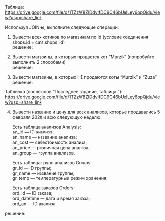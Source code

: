 Таблица: https://drive.google.com/file/d/1TZzW8ZlDdvIfDC9C46bUeILey6opQjdu/view?usp=share_link

Используя JOIN-ы, выполните следующие операции:
1. Вывести всех котиков по магазинам по id (условие соединения shops.id = cats.shops_id)  
решение: 

2. Вывести магазины, в которых продается кот “Murzik” (попробуйте выполнить 2 способами)  
решение: 

3. Вывести магазины, в которых НЕ продаются коты “Murzik” и “Zuza”  
решение: 

Табличка (после слов “Последнее задание, таблица:”): https://drive.google.com/file/d/1TZzW8ZlDdvIfDC9C46bUeILey6opQjdu/view?usp=share_link

4. Вывести название и цену для всех анализов, которые продавались 5 февраля 2020 и всю следующую неделю.  

    Есть таблица анализов Analysis:  
    an_id — ID анализа;  
    an_name — название анализа;  
    an_cost — себестоимость анализа;  
    an_price — розничная цена анализа;  
    an_group — группа анализов.  

    Есть таблица групп анализов Groups:  
    gr_id — ID группы;  
    gr_name — название группы;  
    gr_temp — температурный режим хранения.  

    Есть таблица заказов Orders:  
    ord_id — ID заказа;  
    ord_datetime — дата и время заказа;  
    ord_an — ID анализа.  

решение: 